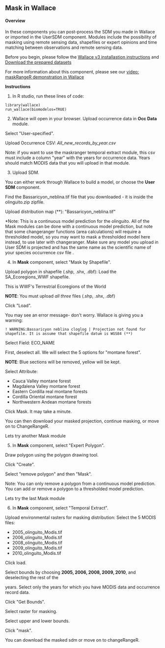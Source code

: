 ## Mask in Wallace  

#### Overview
In these components you can post-process the SDM you made in Wallace or imported in the UserSDM component. Modules include the possibility of masking using remote sensing data, shapefiles or expert opinions and time matching between observations and remote sensing data.


Before you begin, please follow the [Wallace v3 installastion instructions](installation_instructions.md) and [Download the prepared datasets](Data.md)

For more information about this component, please see our [video: maskRangeR demonstration in Wallace](https://youtu.be/uBbYqQLRirU)

**Instructions**<br>

1. In R studio, run these lines of code: 
```{r}
library(wallace) 
run_wallace(biomodelos=TRUE) 
```
2. Wallace will open in your browser. Upload occurrence data in **Occ Data** module. 

Select "User-specified". 

Upload Occurrence CSV: *All_new_records_by_year.csv* 

Note: if you want to use the maskranger temporal extract module, this csv must include a column "year" with the years for occurrence data. Years should match MODIS data that you will upload in that module.  

3. Upload SDM. 

You can either work through Wallace to build a model, or choose the **User SDM** component. 

Find the Bassaricyon_neblina.tif file that you downloaded - it is inside the olinguito.zip zipfile.  

Upload distribution map (**): "Bassaricyon_neblina.tif" 

*Note: This is a continuous model prediction for the olinguito. All of the Mask modules can be done with a continuous model prediction, but note that some changeranger functions (area calculations) will require a thresholded model, so you may want to mask a thresholded  model here instead, to use later with changeranger. Make sure any model you upload in User SDM is projected and has the same name as the scientific name of your species occurrence csv file . 

4. In **Mask** component, select "Mask by Shapefile".  

Upload polygon in shapefile (.shp, .shx, .dbf): Load the SA_Ecoregions_WWF shapefile. 

This is WWF's Terrestrial Ecoregions of the World 

**NOTE**: You must upload *all three* files (.shp, .shx, .dbf) 

Click "Load".  

You may see an error message- don't worry. Wallace is giving you a warning: 

```{r}
! WARNING:Bassaricyon neblina cloglog | Projection not found for shapefile. It is assume that shapefile datum is WGS84 (**) 
```

Select Field: ECO_NAME 

First, deselect all. We will select the 5 options for "montane forest". 

**NOTE**: Blue sections will be removed, yellow will be kept. 

Select Attribute:

  - Cauca Valley montane forest 
  - Magdalena Valley montane forest
  - Eastern Cordilla real montane forests
  - Cordilla Oriental montane forest
  - Northwestern Andean montane forests 

Click Mask. It may take a minute. 

You can then download your masked projection, continue masking, or move on to ChangeRangeR. 

Lets try another Mask module 

5. In **Mask** component, select "Expert Polygon".  

Draw polygon using the polygon drawing tool. 

Click "Create". 

Select "remove polygon" and then "Mask". 

Note: You can only remove a polygon from a continuous model prediction. You can add or remove a polygon to a thresholded model prediction.  

Lets try the last Mask module 

6. In **Mask** component, select "Temporal Extract".  

Upload environmental rasters for masking distribution: Select the 5 MODIS files: 

   - 2005_olinguito_Modis.tif
   - 2006_olinguito_Modis.tif
   - 2008_olinguito_Modis.tif
   - 2009_olinguito_Modis.tif
   - 2010_olinguito_Modis.tif 

Click load. 

Select bounds by choosing **2005, 2006, 2008, 2009, 2010**, and deselecting the rest of the  

years. Select only the years for which you have MODIS data and occurrence record data. 

Click "Get Bounds". 

Select raster for masking. 

Select upper and lower bounds. 

Click "mask". 

You can download the masked sdm or move on to changeRangeR. 